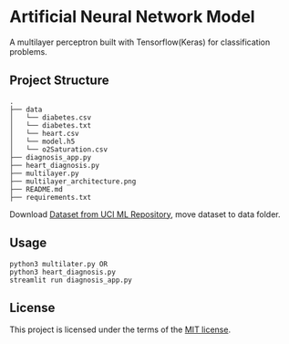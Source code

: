 # Artificial Neural Network Model
A multilayer perceptron built with Tensorflow(Keras) for classification problems.

## Project Structure

```
.
├── data
│   └── diabetes.csv
│   └── diabetes.txt
│   └── heart.csv
│   └── model.h5
│   └── o2Saturation.csv      
├── diagnosis_app.py
├── heart_diagnosis.py
├── multilayer.py
├── multilayer_architecture.png
├── README.md
├── requirements.txt
```
Download [Dataset from UCI ML Repository](https://archive.ics.uci.edu/ml/index.php), move dataset to data folder.

## Usage

```
python3 multilater.py OR
python3 heart_diagnosis.py
streamlit run diagnosis_app.py
```

## License
This project is licensed under the terms of the [MIT license](https://choosealicense.com/licenses/mit/).

